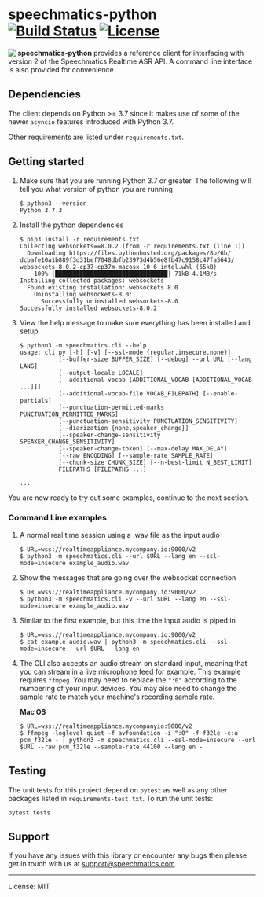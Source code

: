 # speechmatics-python &ensp; [![Build Status](https://travis-ci.org/speechmatics/speechmatics-python.svg?branch=master)](https://travis-ci.org/speechmatics/speechmatics-python) [![License](https://img.shields.io/badge/license-MIT-yellow.svg)](https://github.com/speechmatics/speechmatics-python/blob/master/LICENSE.txt)

<a href="https://www.speechmatics.com/"><img src="https://speechmatics.github.io/speechmatics-python/_static/logo.png" style="max-width:30%" align="left"></a>

**speechmatics-python** provides a reference client for interfacing with version 2 of the Speechmatics Realtime ASR API. A command line interface is also provided for convenience.

## Dependencies

The client depends on Python >= 3.7 since it makes use of some of the newer `asyncio` features introduced with Python 3.7.

Other requirements are listed under `requirements.txt`.

## Getting started

1. Make sure that you are running Python 3.7 or greater. The following will tell you what version of python you are running

   ```shell
   $ python3 --version
   Python 3.7.3
   ```

1. Install the python dependencies

   ```shell
   $ pip3 install -r requirements.txt
   Collecting websockets==8.0.2 (from -r requirements.txt (line 1))
     Downloading https://files.pythonhosted.org/packages/8b/6b/ dcbafe10a1b889f3d31bef7048dbfb23973d4b56e8fb47c9158c47fa5643/ websockets-8.0.2-cp37-cp37m-macosx_10_6_intel.whl (65kB)
       100% |████████████████████████████████| 71kB 4.1MB/s
   Installing collected packages: websockets
     Found existing installation: websockets 8.0
       Uninstalling websockets-8.0:
         Successfully uninstalled websockets-8.0
   Successfully installed websockets-8.0.2
   ```

1. View the help message to make sure everything has been installed and setup

   ```shell
   $ python3 -m speechmatics.cli --help
   usage: cli.py [-h] [-v] [--ssl-mode {regular,insecure,none}]
              [--buffer-size BUFFER_SIZE] [--debug] --url URL [--lang LANG]
              [--output-locale LOCALE]
              [--additional-vocab [ADDITIONAL_VOCAB [ADDITIONAL_VOCAB ...]]]
              [--additional-vocab-file VOCAB_FILEPATH] [--enable-partials]
              [--punctuation-permitted-marks PUNCTUATION_PERMITTED_MARKS]
              [--punctuation-sensitivity PUNCTUATION_SENSITIVITY]
              [--diarization {none,speaker_change}]
              [--speaker-change-sensitivity SPEAKER_CHANGE_SENSITIVITY]
              [--speaker-change-token] [--max-delay MAX_DELAY]
              [--raw ENCODING] [--sample-rate SAMPLE_RATE]
              [--chunk-size CHUNK_SIZE] [--n-best-limit N_BEST_LIMIT]
              FILEPATHS [FILEPATHS ...]

   ...
   ```

You are now ready to try out some examples, continue to the next section.

### Command Line examples

1. A normal real time session using a .wav file as the input audio

   ```shell
   $ URL=wss://realtimeappliance.mycompany.io:9000/v2
   $ python3 -m speechmatics.cli --url $URL --lang en --ssl-mode=insecure example_audio.wav
   ```

1. Show the messages that are going over the websocket connection

   ```shell
   $ URL=wss://realtimeappliance.mycompany.io:9000/v2
   $ python3 -m speechmatics.cli -v --url $URL --lang en --ssl-mode=insecure example_audio.wav
   ```

1. Similar to the first example, but this time the input audio is piped in

   ```shell
   $ URL=wss://realtimeappliance.mycompany.io:9000/v2
   $ cat example_audio.wav | python3 -m speechmatics.cli --ssl-mode=insecure --url $URL --lang en -
   ```

1. The CLI also accepts an audio stream on standard input, meaning that you can stream in a live microphone feed for example.
   This example requires `ffmpeg`. You may need to replace the `":0"` according to the numbering of your input devices.
   You may also need to change the sample rate to match your machine's recording sample rate.

   **Mac OS**

   ```shell
   $ URL=wss://realtimeappliance.mycompanyio:9000/v2
   $ ffmpeg -loglevel quiet -f avfoundation -i ":0" -f f32le -c:a pcm_f32le - | python3 -m speechmatics.cli --ssl-mode=insecure --url $URL --raw pcm_f32le --sample-rate 44100 --lang en -
   ```

## Testing

The unit tests for this project depend on `pytest` as well as any other packages listed in `requirements-test.txt`.
To run the unit tests:

```shell
pytest tests
```

## Support

If you have any issues with this library or encounter any bugs then please get in touch with us at support@speechmatics.com.

---

License: MIT
